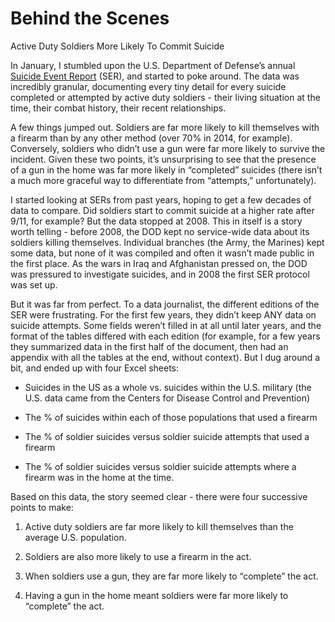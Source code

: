 # Behind the Scenes

Active Duty Soldiers More Likely To Commit Suicide

In January, I stumbled upon the U.S. Department of Defense’s annual <a href="http://www.dspo.mil/SuicideData/DoDSERAnnualReports.aspx">Suicide Event Report</a> (SER), and started to poke around. The data was incredibly granular, documenting every tiny detail for every suicide completed or attempted by active duty soldiers - their living situation at the time, their combat history, their recent relationships. 

A few things jumped out. Soldiers are far more likely to kill themselves with a firearm than by any other method (over 70% in 2014, for example). Conversely, soldiers who didn’t use a gun were far more likely to survive the incident. Given these two points, it’s unsurprising to see that the presence of a gun in the home was far more likely in “completed” suicides (there isn’t a much more graceful way to differentiate from “attempts,” unfortunately). 

I started looking at SERs from past years, hoping to get a few decades of data to compare. Did soldiers start to commit suicide at a higher rate after 9/11, for example? But the data stopped at 2008. This in itself is a story worth telling - before 2008, the DOD kept no service-wide data about its soldiers killing themselves. Individual branches (the Army, the Marines) kept some data, but none of it was compiled and often it wasn’t made public in the first place. As the wars in Iraq and Afghanistan pressed on, the DOD was pressured to investigate suicides, and in 2008 the first SER protocol was set up.

But it was far from perfect. To a data journalist, the different editions of the SER were frustrating. For the first few years, they didn’t keep ANY data on suicide attempts. Some fields weren’t filled in at all until later years, and the format of the tables differed with each edition (for example, for a few years they summarized data in the first half of the document, then had an appendix with all the tables at the end, without context). But I dug around a bit, and ended up with four Excel sheets: 

- Suicides in the US as a whole vs. suicides within the U.S. military (the U.S. data came from the Centers for Disease Control and Prevention)

- The % of suicides within each of those populations that used a firearm

- The % of soldier suicides versus soldier suicide attempts that used a firearm

- The % of soldier suicides versus soldier suicide attempts where a firearm was in the home at the time.



Based on this data, the story seemed clear - there were four successive points to make:

1. Active duty soldiers are far more likely to kill themselves than the average U.S. population.

2. Soldiers are also more likely to use a firearm in the act.

3. When soldiers use a gun, they are far more likely to “complete” the act.

4. Having a gun in the home meant soldiers were far more likely to “complete” the act.














